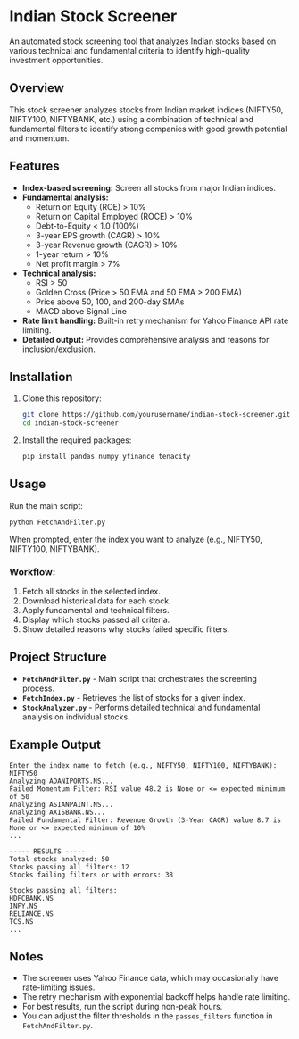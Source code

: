 # Indian Stock Screener

An automated stock screening tool that analyzes Indian stocks based on various technical and fundamental criteria to identify high-quality investment opportunities.

## Overview

This stock screener analyzes stocks from Indian market indices (NIFTY50, NIFTY100, NIFTYBANK, etc.) using a combination of technical and fundamental filters to identify strong companies with good growth potential and momentum.

## Features

- **Index-based screening:** Screen all stocks from major Indian indices.
- **Fundamental analysis:**
  - Return on Equity (ROE) > 10%
  - Return on Capital Employed (ROCE) > 10%
  - Debt-to-Equity < 1.0 (100%)
  - 3-year EPS growth (CAGR) > 10%
  - 3-year Revenue growth (CAGR) > 10%
  - 1-year return > 10%
  - Net profit margin > 7%
- **Technical analysis:**
  - RSI > 50
  - Golden Cross (Price > 50 EMA and 50 EMA > 200 EMA)
  - Price above 50, 100, and 200-day SMAs
  - MACD above Signal Line
- **Rate limit handling:** Built-in retry mechanism for Yahoo Finance API rate limiting.
- **Detailed output:** Provides comprehensive analysis and reasons for inclusion/exclusion.

## Installation

1. Clone this repository:
   ```bash
   git clone https://github.com/yourusername/indian-stock-screener.git
   cd indian-stock-screener
   ```
2. Install the required packages:
   ```bash
   pip install pandas numpy yfinance tenacity
   ```

## Usage

Run the main script:
```bash
python FetchAndFilter.py
```

When prompted, enter the index you want to analyze (e.g., NIFTY50, NIFTY100, NIFTYBANK).

### Workflow:
1. Fetch all stocks in the selected index.
2. Download historical data for each stock.
3. Apply fundamental and technical filters.
4. Display which stocks passed all criteria.
5. Show detailed reasons why stocks failed specific filters.

## Project Structure

- **`FetchAndFilter.py`** - Main script that orchestrates the screening process.
- **`FetchIndex.py`** - Retrieves the list of stocks for a given index.
- **`StockAnalyzer.py`** - Performs detailed technical and fundamental analysis on individual stocks.

## Example Output

```
Enter the index name to fetch (e.g., NIFTY50, NIFTY100, NIFTYBANK): NIFTY50
Analyzing ADANIPORTS.NS...
Failed Momentum Filter: RSI value 48.2 is None or <= expected minimum of 50
Analyzing ASIANPAINT.NS...
Analyzing AXISBANK.NS...
Failed Fundamental Filter: Revenue Growth (3-Year CAGR) value 8.7 is None or <= expected minimum of 10%
...

----- RESULTS -----
Total stocks analyzed: 50
Stocks passing all filters: 12
Stocks failing filters or with errors: 38

Stocks passing all filters:
HDFCBANK.NS
INFY.NS
RELIANCE.NS
TCS.NS
...
```

## Notes

- The screener uses Yahoo Finance data, which may occasionally have rate-limiting issues.
- The retry mechanism with exponential backoff helps handle rate limiting.
- For best results, run the script during non-peak hours.
- You can adjust the filter thresholds in the `passes_filters` function in `FetchAndFilter.py`.

